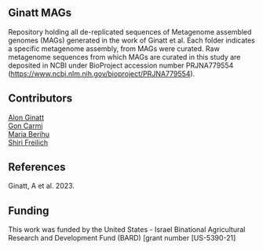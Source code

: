 
## Ginatt MAGs 

Repository holding all de-replicated sequences of Metagenome assembled genomes (MAGs) generated in the work of Ginatt et al. Each folder indicates a specific metagenome assembly, from MAGs were curated. 
Raw metagenome sequences from which MAGs are curated in this study are deposited in NCBI under BioProject accession number PRJNA779554 
(https://www.ncbi.nlm.nih.gov/bioproject/PRJNA779554). 

## Contributors

[Alon Ginatt](https://www.freilich-lab.com/alon-ginat/) \
[Gon Carmi](https://www.freilich-lab.com/members) \
[Maria Berihu](https://www.freilich-lab.com/maria-detailes) \
[Shiri Freilich](https://www.freilich-lab.com/) 


## References

Ginatt, A et al. 2023.

## Funding

This work was funded by the United States - Israel Binational Agricultural Research and Development Fund (BARD) [grant number [US-5390-21]

